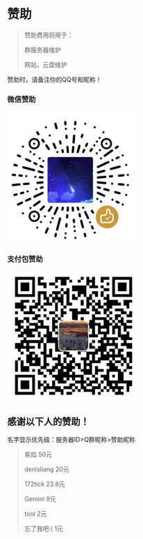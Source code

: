 # 赞助

> 赞助费用将用于：
>
> 群服务器维护
>
> 网站，云盘维护

赞助时，请备注你的QQ号和昵称！

### 微信赞助

![img](README.assets/1597908018-zzwx-296x300.jpg)

### 支付包赞助

![img](README.assets/1597908206-zzzfb-300x296.jpg)

## 感谢以下人的赞助！

名字显示优先级：服务器ID>Q群昵称>赞助昵称

>  紫焰 50元
>
> denisliang 20元
>
>  172tick 23.8元
>
>  Gemini 9元
>
> tool 2元
>
> 忘了我吧:( 1元